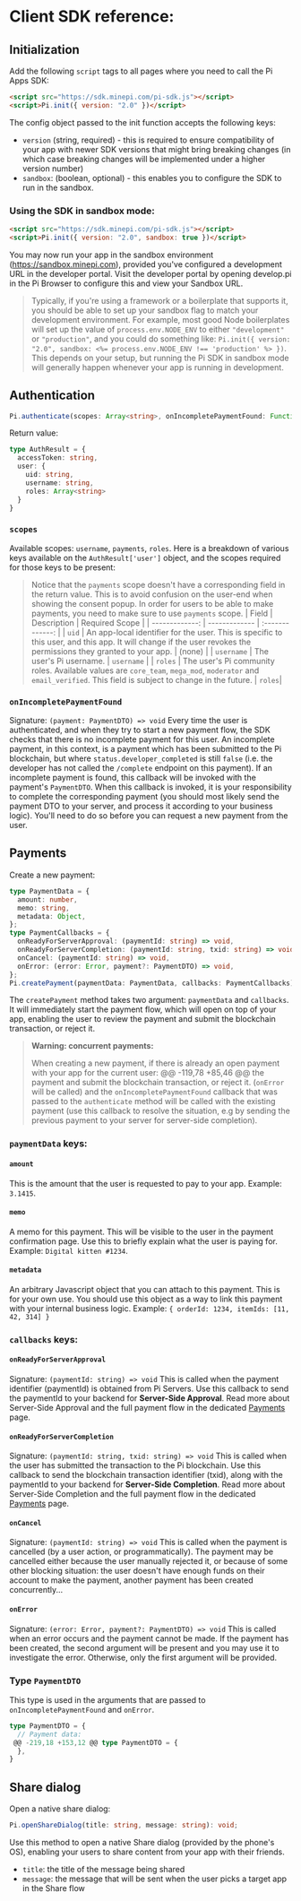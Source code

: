 # Client SDK reference:
## Initialization
Add the following `script` tags to all pages where you need to call the Pi Apps SDK:
```html
<script src="https://sdk.minepi.com/pi-sdk.js"></script>
<script>Pi.init({ version: "2.0" })</script>
```
The config object passed to the init function accepts the following keys:
* `version` (string, required) - this is required to ensure compatibility of your app with newer SDK versions that might bring
  breaking changes (in which case breaking changes will be implemented under a higher version number)
* `sandbox`: (boolean, optional) - this enables you to configure the SDK to run in the sandbox.
### Using the SDK in sandbox mode:
```html
<script src="https://sdk.minepi.com/pi-sdk.js"></script>
<script>Pi.init({ version: "2.0", sandbox: true })</script>
```
You may now run your app in the sandbox environment (https://sandbox.minepi.com), provided you've configured
a development URL in the developer portal. Visit the developer portal by opening develop.pi in the Pi Browser
to configure this and view your Sandbox URL.
> Typically, if you're using a framework or a boilerplate that supports it, you should be able to set up your
> sandbox flag to match your development environment. For example, most good Node boilerplates will set up the
> value of `process.env.NODE_ENV` to either `"development"` or `"production"`, and you could do something like:
> `Pi.init({ version: "2.0", sandbox: <%= process.env.NODE_ENV !== 'production' %> })`. This depends on your
> setup, but running the Pi SDK in sandbox mode will generally happen whenever your app is running in development.
## Authentication
```typescript
Pi.authenticate(scopes: Array<string>, onIncompletePaymentFound: Function<PaymentDTO>): Promise<AuthResult>
```
Return value:
```typescript
type AuthResult = {
  accessToken: string,
  user: {
    uid: string,
    username: string,
    roles: Array<string>
  }
}
```
### `scopes`
Available scopes: `username`, `payments`, `roles`.
Here is a breakdown of various keys available on the `AuthResult['user']` object, and the scopes required for those keys
to be present:
> Notice that the `payments` scope doesn't have a corresponding field in the return value. This is to avoid confusion on the user-end when showing the consent popup. 
> In order for users to be able to make payments, you need to make sure to use `payments` scope.
| Field         | Description    | Required Scope  |
| -------------: | ------------- | :-------------: |
| `uid`      | An app-local identifier for the user. This is specific to this user, and this app. It will change if the user revokes the permissions they granted to your app. | (none) |
| `username`   | The user's Pi username.      |   `username` |
| `roles`      | The user's Pi community roles. Available values are `core_team`, `mega_mod`, `moderator` and `email_verified`. This field is subject to change in the future. | `roles`|
### `onIncompletePaymentFound`
Signature: `(payment: PaymentDTO) => void`
Every time the user is authenticated, and when they try to start a new payment flow, the SDK checks that there is no
incomplete payment for this user. An incomplete payment, in this context, is a payment which has been submitted to
the Pi blockchain, but where `status.developer_completed` is still `false` (i.e. the developer has not called the
`/complete` endpoint on this payment).
If an incomplete payment is found, this callback will be invoked with the payment's `PaymentDTO`.
When this callback is invoked, it is your responsibility to complete the corresponding payment (you should most
likely send the payment DTO to your server, and process it according to your business logic). You'll need to do
so before you can request a new payment from the user.
## Payments
Create a new payment:
```typescript
type PaymentData = {
  amount: number,
  memo: string,
  metadata: Object,
};
type PaymentCallbacks = {
  onReadyForServerApproval: (paymentId: string) => void,
  onReadyForServerCompletion: (paymentId: string, txid: string) => void,
  onCancel: (paymentId: string) => void,
  onError: (error: Error, payment?: PaymentDTO) => void,
};
Pi.createPayment(paymentData: PaymentData, callbacks: PaymentCallbacks): void;
```
The `createPayment` method takes two argument: `paymentData` and `callbacks`.
It will immediately start the payment flow, which will open on top of your app, enabling the user to review
the payment and submit the blockchain transaction, or reject it.
> **Warning: concurrent payments:**
>
> When creating a new payment, if there is already an open payment with your app for the current user:
 @@ -119,78 +85,46 @@ the payment and submit the blockchain transaction, or reject it.
> (`onError` will be called) and the `onIncompletePaymentFound` callback that was passed to the `authenticate`
> method will be called with the existing payment (use this callback to resolve the situation, e.g by sending
> the previous payment to your server for server-side completion).
### `paymentData` keys:
#### `amount`
This is the amount that the user is requested to pay to your app.
Example: `3.1415`.
#### `memo`
A memo for this payment. This will be visible to the user in the payment confirmation page.
Use this to briefly explain what the user is paying for.
Example: `Digital kitten #1234`.
#### `metadata`
An arbitrary Javascript object that you can attach to this payment. This is for your own use.
You should use this object as a way to link this payment with your internal
business logic.
Example: `{ orderId: 1234, itemIds: [11, 42, 314] }`
### `callbacks` keys:
#### `onReadyForServerApproval`
Signature: `(paymentId: string) => void`
This is called when the payment identifier (paymentId) is obtained from Pi Servers.
Use this callback to send the paymentId to your backend for **Server-Side Approval**.
Read more about Server-Side Approval and the full payment flow in the dedicated
[Payments](payments.md) page.
#### `onReadyForServerCompletion`
Signature: `(paymentId: string, txid: string) => void`
This is called when the user has submitted the transaction to the Pi blockchain.
Use this callback to send the blockchain transaction identifier (txid), along with the paymentId
to your backend for **Server-Side Completion**.
Read more about Server-Side Completion and the full payment flow in the dedicated
[Payments](payments.md) page.
#### `onCancel`
Signature: `(paymentId: string) => void`
This is called when the payment is cancelled (by a user action, or programmatically).
The payment may be cancelled either because the user manually rejected it, or because
of some other blocking situation: the user doesn't have enough funds on their account
to make the payment, another payment has been created concurrently...
#### `onError`
Signature: `(error: Error, payment?: PaymentDTO) => void`
This is called when an error occurs and the payment cannot be made. If the payment has been
created, the second argument will be present and you may use it to investigate the error.
Otherwise, only the first argument will be provided.
### Type `PaymentDTO`
This type is used in the arguments that are passed to `onIncompletePaymentFound` and `onError`.
```typescript
type PaymentDTO = {
  // Payment data:
 @@ -219,18 +153,12 @@ type PaymentDTO = {
  },
}
```
## Share dialog
Open a native share dialog:
```typescript
Pi.openShareDialog(title: string, message: string): void;
```
Use this method to open a native Share dialog (provided by the phone's OS), enabling your users to share
content from your app with their friends.
* `title`: the title of the message being shared
* `message`: the message that will be sent when the user picks a target app in the Share flow
